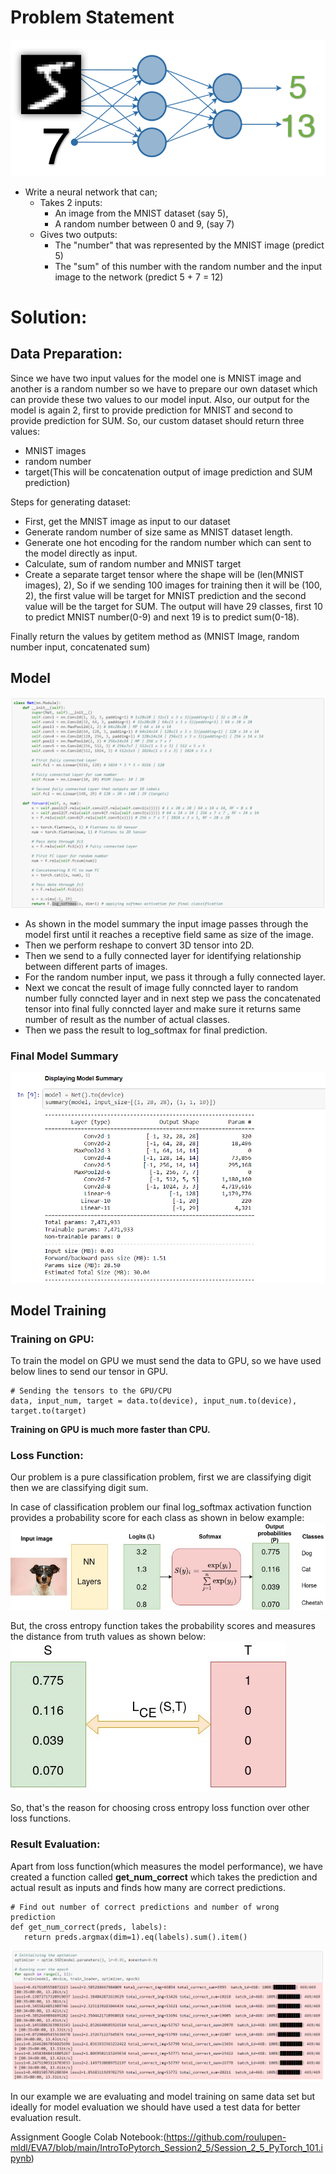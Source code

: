 # Problem Statement
![Problem Statement](./assign-1.png)

- Write a neural network that can;
  - Takes 2 inputs:
    - An image from the MNIST dataset (say 5),
    - A random number between 0 and 9, (say 7)
  - Gives two outputs:
    - The "number" that was represented by the MNIST image (predict 5)
    - The "sum" of this number with the random number and the input image to the network (predict 5 + 7 = 12)

# Solution:
## Data Preparation:
Since we have two input values for the model one is MNIST image and another is a random number so we have to prepare our own dataset which can provide these two values to our model input. Also, our output for the model is again 2, first to provide prediction for MNIST and second to provide prediction for SUM. So, our custom dataset should return three values:
- MNIST images
- random number
- target(This will be concatenation output of image prediction and SUM prediction)

Steps for generating dataset:
- First, get the MNIST image as input to our dataset
- Generate random number of size same as MNIST dataset length.
- Generate one hot encoding for the random number which can sent to the model directly as input.
- Calculate, sum of random number and MNIST target
- Create a separate target tensor where the shape will be (len(MNIST images), 2), So if we sending 100 images for training then it will be (100, 2), the first value will be target for MNIST prediction and the second value will be the target for SUM. The output will have 29 classes, first 10 to predict MNIST number(0-9) and next 19 is to predict sum(0-18).

Finally return the values by getitem method as (MNIST Image, random number input, concatenated sum)

## Model 
![Model Summary](./Model.png)
- As shown in the model summary the input image passes through the model first until it reaches a receptive field same as size of the image.
- Then we perform reshape to convert 3D tensor into 2D.
- Then we send to a fully connected layer for identifying relationship between different parts of images.
- For the random number input, we pass it through a fully connected layer.
- Next we concat the result of image fully conncted layer to random number fully conncted layer and in next step we pass the concatenated tensor into final fully conncted layer and make sure it returns same number of result as the number of actual classes.
- Then we pass the result to log_softmax for final prediction.

### Final Model Summary
![Model Summary](./ModelSummary.png)

## Model Training

### Training on GPU:
To train the model on GPU we must send the data to GPU, so we have used below lines to send our tensor in GPU.
```
# Sending the tensors to the GPU/CPU
data, input_num, target = data.to(device), input_num.to(device), target.to(target)
```
**Training on GPU is much more faster than CPU.**

### Loss Function:
Our problem is a pure classification problem, first we are classifying digit then we are classifying digit sum.

In case of classification problem our final log_softmax activation function provides a probability score for each class as shown in below example:
![log_soft_max](./1_KvygqiInUpBzpknb-KVKJw.jpeg)

But, the cross entropy function takes the probability scores and measures the distance from truth values as shown below:
![cross_entropy](./1_rcvGMOuWLMpnNvJ3Oj7fPA.jpeg)

So, that's the reason for choosing cross entropy loss function over other loss functions.

### Result Evaluation:
Apart from loss function(which measures the model performance), we have created a function called **get_num_correct** which takes the prediction and actual result as inputs and finds how many are correct predictions. 
```
# Find out number of correct predictions and number of wrong prediction
def get_num_correct(preds, labels):
   return preds.argmax(dim=1).eq(labels).sum().item()
```
![Model Training Log](./ModelLog.png)

In our example we are evaluating and model training on same data set but ideally for model evaluation we should have used a test data for better evaluation result.

Assignment Google Colab Notebook:(https://github.com/roulupen-mldl/EVA7/blob/main/IntroToPytorch_Session2_5/Session_2_5_PyTorch_101.ipynb)
